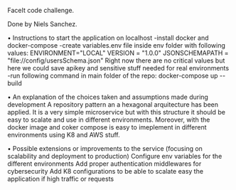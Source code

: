 FaceIt code challenge.

Done by Niels Sanchez.

• Instructions to start the application on localhost
-install docker and docker-compose
-create variables.env file inside env folder with following values:
ENVIRONMENT="LOCAL"
VERSION = "1.0.0"
JSONSCHEMAPATH = "file://config/usersSchema.json"
Right now there are no critical values but here we could save apikey and sensitive stuff needed for real environments
-run following command in main folder of the repo: docker-compose up --build

• An explanation of the choices taken and assumptions made during development
A repository pattern an a hexagonal arquitecture has been applied. It is a very simple microservice but with this structure it should be easy to scalate and use in different environments. Moreover, with the docker image and coker compose is easy to imeplement in different environments using K8 and AWS stuff.

• Possible extensions or improvements to the service (focusing on scalability and deployment to production)
Configure env variables for the different environments
Add proper authentication middlewares for cybersecurity
Add K8 configurations to be able to scalate easy the application if high traffic or requests
